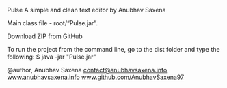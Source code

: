 Pulse
A simple and clean text editor by Anubhav Saxena

Main class file - root/“Pulse.jar”.

Download ZIP from GitHub

To run the project from the command line, go to the dist folder and
type the following:
$ java -jar "Pulse.jar"


@author, Anubhav Saxena
contact@anubhavsaxena.info
www.anubhavsaxena.info
www.github.com/AnubhavSaxena97
